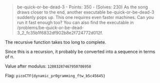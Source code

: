 > be-quick-or-be-dead-3 - Points: 350 - (Solves: 230)
> As the song draws closer to the end, another executable be-quick-or-be-dead-3 suddenly pops up. This one requires even faster machines. Can you run it fast enough too? You can also find the executable in /problems/be-quick-or-be-dead-3_2_fc35b1f6832df902b8e2f724772d012f.

The recursive function takes too long to complete.

Since this is a recursion, it probably be converted into a sequence in terms of n.

Value after modulus: `12083287467950786958`

<TODO>

Flag: `picoCTF{dynamic_pr0gramming_ftw_b5c45645}`
